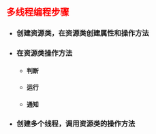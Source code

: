 ## <font color='red'>多线程编程步骤</font>



- ### 创建资源类，在资源类创建属性和操作方法

- ### 在资源类操作方法

  - #### 判断

  - #### 运行

  - #### 通知

- ### 创建多个线程，调用资源类的操作方法

  